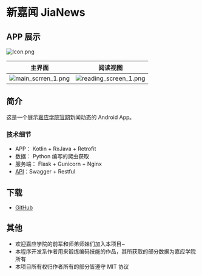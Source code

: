 # 新嘉闻 JiaNews

## APP 展示

![Icon.png](https://i.loli.net/2019/02/12/5c62a326c5763.png)

| 主界面                                                       | 阅读视图                                                     |
| ------------------------------------------------------------ | ------------------------------------------------------------ |
| ![main_scrren_1.png](https://i.loli.net/2019/02/12/5c62a2c87fa33.png) | ![reading_screen_1.png](https://i.loli.net/2019/02/12/5c62a2c890a02.png) |



## 简介

这是一个展示[嘉应学院官网](www.jyu.edu.cn)新闻动态的 Android App。

### 技术细节

- APP： Kotlin + RxJava + Retrofit
- 数据： Python 编写的爬虫获取
- 服务端： Flask + Gunicorn + Nginx
- [API](http://evila.cc:4004/static/swagger-ui/index.html)：Swagger + Restful
## 下载

- [GitHub](https://github.com/rosuH/JiaNews/releases/)

## 其他

- 欢迎嘉应学院的前辈和师弟师妹们加入本项目~
- 本程序开发系作者用来锻炼编码技能的作品，其所获取的部分数据为嘉应学院所有
- 本项目所有权归作者所有的部分皆遵守 MIT 协议
